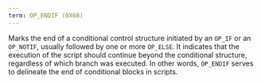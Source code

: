 ```yaml
---
term: OP_ENDIF (0X68)
---
```


Marks the end of a conditional control structure initiated by an `OP_IF` or an `OP_NOTIF`, usually followed by one or more `OP_ELSE`. It indicates that the execution of the script should continue beyond the conditional structure, regardless of which branch was executed. In other words, `OP_ENDIF` serves to delineate the end of conditional blocks in scripts.

